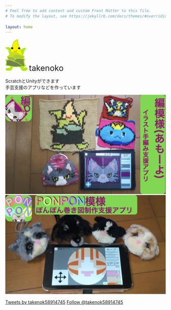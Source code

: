 ```yaml
---
# Feel free to add content and custom Front Matter to this file.
# To modify the layout, see https://jekyllrb.com/docs/themes/#overriding-theme-defaults

layout: home
---
```


<body background="images/takenoko.gif">
<link rel="stylesheet" type="text/css" href="my_css.css">
<p class ="heading"><img class="takenoko_upper_body" src="images/takenoko.png" height="100">       <span style="font-size : 180%">takenoko<span>　<p>
<p src="images/takenoko.png" height="100">
<p class ="text">ScratchとUnityができます<br>
手芸支援のアプリなどを作っています </p>

<!-- 
<table border="0" cellspacing="0" cellpadding="0"><tr><td align="center"><a href="http://www.rays-counter.com/"><img src="http://www.rays-counter.com/d461_f6_022/5ee1dcb34a1ce/" alt="アクセスカウンター" border="0"></a></td></tr><tr><td align="center"><img src="http://www.rays-counter.com/images/counter_01.gif" border="0"><img src="http://www.rays-counter.com/images/counter_02.gif" border="0"><img src="http://www.rays-counter.com/images/counter_03.gif" border="0"><img src="http://www.rays-counter.com/images/counter_04.gif" border="0" ><img src="http://www.rays-counter.com/images/counter_05.gif" border="0"></td></tr></table>
 -->


<a href="amo-yo.html"><img src="images/thumbnail/amo-yo.jpeg">
<a href="pomo-yo.html"><img src="images/thumbnail/pomo-yo.jpeg">




<!-- <iframe src="https://scratch.mit.edu/projects/356630829/embed" allowtransparency="true" width="485" height="402" frameborder="0" scrolling="no" allowfullscreen></iframe> -->
<a class="twitter-timeline" data-lang="ja" data-theme="dark" data-width="500" data-height="600" href="https://twitter.com/takenok58914745?ref_src=twsrc%5Etfw">Tweets by takenok58914745</a> <script async src="https://platform.twitter.com/widgets.js" charset="utf-8"></script>
<a href="https://twitter.com/takenok58914745?ref_src=twsrc%5Etfw" class="twitter-follow-button" data-show-count="false">Follow @takenok58914745</a><script async src="https://platform.twitter.com/widgets.js" charset="utf-8"></script>

<!-- 
sudo lsof -i :4000
sudo kill -QUIT 2635


cd /Users/takedafumino/Documents/portfolio
sudo bundle exec jekyll serve --baseurl ''

 -->